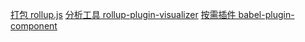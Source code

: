 [打包 rollup.js](https://cn.rollupjs.org/)
[分析工具 rollup-plugin-visualizer]()
[按需插件 babel-plugin-component]()